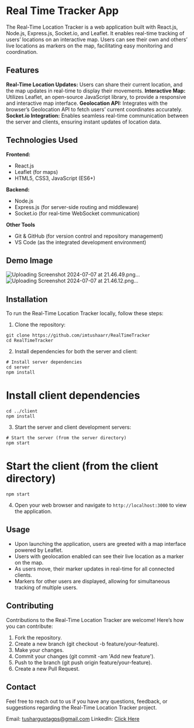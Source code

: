 # Real Time Tracker App

The Real-Time Location Tracker is a web application built with React.js, Node.js, Express.js, Socket.io, and Leaflet. It enables real-time tracking of users’ locations on an interactive map. Users can see their own and others’ live locations as markers on the map, facilitating easy monitoring and coordination.

## Features

**Real-Time Location Updates:** Users can share their current location, and the map updates in real-time to display their movements.
**Interactive Map:** Utilizes Leaflet, an open-source JavaScript library, to provide a responsive and interactive map interface.
**Geolocation API:** Integrates with the browser’s Geolocation API to fetch users’ current coordinates accurately.
**Socket.io Integration:** Enables seamless real-time communication between the server and clients, ensuring instant updates of location data.

## Technologies Used

**Frontend:**
- React.js
- Leaflet (for maps)
- HTML5, CSS3, JavaScript (ES6+)

**Backend:**
- Node.js
- Express.js (for server-side routing and middleware)
- Socket.io (for real-time WebSocket communication)

**Other Tools**
- Git & GitHub (for version control and repository management)
- VS Code (as the integrated development environment)

## Demo Image
![Uploading Screenshot 2024-07-07 at 21.46.49.png…]()
![Uploading Screenshot 2024-07-07 at 21.46.12.png…]()



## Installation

To run the Real-Time Location Tracker locally, follow these steps:

1. Clone the repository:
```
git clone https://github.com/imtushaarr/RealTimeTracker
cd RealTimeTracker
```

2. Install dependencies for both the server and client:
```
# Install server dependencies
cd server
npm install
```

# Install client dependencies
```
cd ../client
npm install
```

3. Start the server and client development servers:
```
# Start the server (from the server directory)
npm start
```

# Start the client (from the client directory)
```
npm start
```

4. Open your web browser and navigate to ``` http://localhost:3000 ``` to view the application.

## Usage

- Upon launching the application, users are greeted with a map interface powered by Leaflet.
- Users with geolocation enabled can see their live location as a marker on the map.
- As users move, their marker updates in real-time for all connected clients.
- Markers for other users are displayed, allowing for simultaneous tracking of multiple users.

## Contributing

Contributions to the Real-Time Location Tracker are welcome! Here’s how you can contribute:

1. Fork the repository.
2. Create a new branch (git checkout -b feature/your-feature).
3. Make your changes.
4. Commit your changes (git commit -am 'Add new feature').
5. Push to the branch (git push origin feature/your-feature).
7. Create a new Pull Request.

## Contact

Feel free to reach out to us if you have any questions, feedback, or suggestions regarding the Real-Time Location Tracker project.

Email: tusharguptagps@gmail.com
LinkedIn: <a href="https://linkedin.com/in/imtushaarr">Click Here</a>

